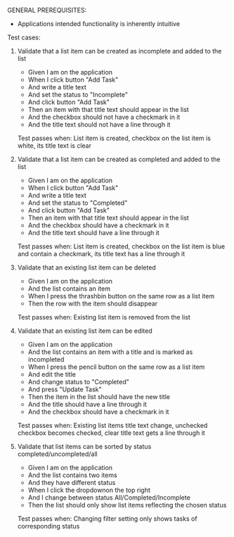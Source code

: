 GENERAL PREREQUISITES:

- Applications intended functionality is inherently intuitive

Test cases:

1. Validate that a list item can be created as incomplete and added to the list

   - Given I am on the application
   - When I click button "Add Task"
   - And write a title text
   - And set the status to "Incomplete"
   - And click button "Add Task"
   - Then an item with that title text should appear in the list
   - And the checkbox should not have a checkmark in it
   - And the title text should not have a line through it

   Test passes when: List item is created, checkbox on the list item is white, its title text is clear

2. Validate that a list item can be created as completed and added to the list

   - Given I am on the application
   - When I click button "Add Task"
   - And write a title text
   - And set the status to "Completed"
   - And click button "Add Task"
   - Then an item with that title text should appear in the list
   - And the checkbox should have a checkmark in it
   - And the title text should have a line through it

   Test passes when: List item is created, checkbox on the list item is blue and contain a checkmark, its title text has a line through it

3. Validate that an existing list item can be deleted

   - Given I am on the application
   - And the list contains an item
   - When I press the thrashbin button on the same row as a list item
   - Then the row with the item should disappear

   Test passes when: Existing list item is removed from the list

4. Validate that an existing list item can be edited

   - Given I am on the application
   - And the list contains an item with a title and is marked as incompleted
   - When I press the pencil button on the same row as a list item
   - And edit the title
   - And change status to "Completed"
   - And press "Update Task"
   - Then the item in the list should have the new title
   - And the title should have a line through it
   - And the checkbox should have a checkmark in it

   Test passes when: Existing list items title text change, unchecked checkbox becomes checked, clear title text gets a line through it

5. Validate that list items can be sorted by status completed/uncompleted/all

   - Given I am on the application
   - And the list contains two items
   - And they have different status
   - When I click the dropdownon the top right
   - And I change between status All/Completed/Incomplete
   - Then the list should only show list items reflecting the chosen status

   Test passes when: Changing filter setting only shows tasks of corresponding status
